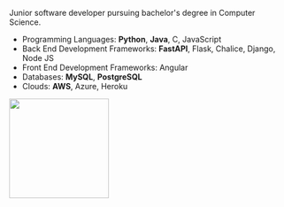 Junior software developer pursuing bachelor's degree in Computer Science. 

 - Programming Languages: **Python**, **Java**, C, JavaScript
 - Back End Development Frameworks: **FastAPI**, Flask, Chalice, Django, Node JS
 - Front End Development Frameworks: Angular
 - Databases: **MySQL**, **PostgreSQL**
 - Clouds: **AWS**, Azure, Heroku

<img height="180em" align="left" src="https://github-readme-stats.vercel.app/api/top-langs/?username=willJOIN&exclude_repo=KNN-Image-Classification&show_icons=true&theme=github_dark&hide_border=true&layout=compact&langs_count=8"/>   
